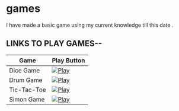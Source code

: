 # games
I have made a basic game using my current knowledge till this date .

<h2>LINKS TO PLAY GAMES--</h2>


| Game          | Play Button |
|---------------|-------------|
| Dice Game     | [![Play](https://img.shields.io/badge/Play-AliceBlue?style=for-the-badge&logo=playstation&logoColor=white)](https://adityasejwar.github.io/games/dice%20game/) |
| Drum Game     | [![Play](https://img.shields.io/badge/Play-AliceBlue?style=for-the-badge&logo=playstation&logoColor=white)](https://adityasejwar.github.io/games/drum%20game/) |
| Tic-Tac-Toe   | [![Play](https://img.shields.io/badge/Play-AliceBlue?style=for-the-badge&logo=playstation&logoColor=white)](https://adityasejwar.github.io/games/tik-tak-toe/) |
| Simon Game    | [![Play](https://img.shields.io/badge/Play-AliceBlue?style=for-the-badge&logo=playstation&logoColor=white)](https://adityasejwar.github.io/games/simon%20game/) |

